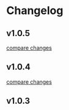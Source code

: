# Changelog


## v1.0.5

[compare changes](https://github.com/ArunPurewal94/arunpurewal-nuxt/compare/v1.0.4...v1.0.5)

## v1.0.4

[compare changes](https://github.com/ArunPurewal94/arunpurewal-nuxt/compare/v1.0.3...v1.0.4)

## v1.0.3

